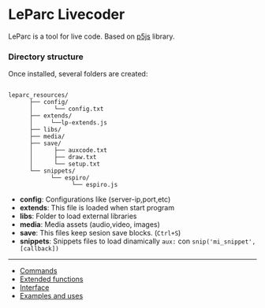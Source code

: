 # LeParc Livecoder

LeParc is a tool for live code.
Based on [p5js](https://p5js.org/es/) library.

### Directory structure

Once installed, several folders are created:

```

leparc_resources/
      ├── config/
      │      └── config.txt
      ├── extends/
      │     └──lp-extends.js
      ├── libs/
      ├── media/
      ├── save/
      │      ├── auxcode.txt
      │      ├── draw.txt
      │      └── setup.txt
      └── snippets/
            └── espiro/
                  └── espiro.js
```

- **config**: Configurations like (server-ip,port,etc)
- **extends**: This file is loaded when start program
- **libs**: Folder to load external libraries
- **media**: Media assets (audio,video, images)
- **save**: This files keep sesion save blocks. (`Ctrl+S`)
- **snippets**: Snippets files to load dinamically `aux:` con `snip('mi_snippet',[callback])`

---

- [Commands](https://github.com/andrusenn/leparc-lc-p5js/blob/master/docs/en/comandos.md)
- [Extended functions](https://github.com/andrusenn/leparc-lc-p5js/blob/master/docs/en/funciones-extendidas.md)
- [Interface](https://github.com/andrusenn/leparc-lc-p5js/blob/master/docs/en/interfaz.md)
- [Examples and uses](https://github.com/andrusenn/leparc-lc-p5js/blob/master/docs/en/ejemplos.md)
